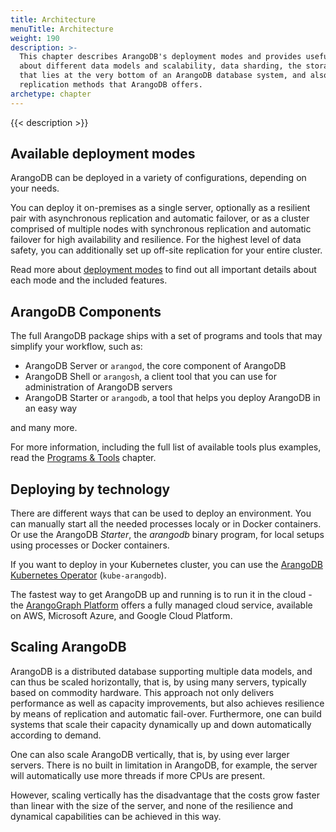 ```yaml
---
title: Architecture
menuTitle: Architecture
weight: 190
description: >-
  This chapter describes ArangoDB's deployment modes and provides useful information
  about different data models and scalability, data sharding, the storage engine
  that lies at the very bottom of an ArangoDB database system, and also about the
  replication methods that ArangoDB offers.
archetype: chapter
---
```

{{< description >}}

## Available deployment modes

ArangoDB can be deployed in a variety of configurations, depending on your needs.

You can deploy it on-premises as a single server, optionally as a resilient pair
with asynchronous replication and automatic failover, or as a
cluster comprised of multiple nodes with synchronous replication and automatic
failover for high availability and resilience. For the highest level of data
safety, you can additionally set up off-site replication for your entire cluster.

Read more about [deployment modes](../deployment/_index.md) to find out all
important details about each mode and the included features.

## ArangoDB Components

The full ArangoDB package ships with a set of programs and tools that may
simplify your workflow, such as:
- ArangoDB Server or `arangod`, the core component of ArangoDB
- ArangoDB Shell or `arangosh`, a client tool that you can use for administration
  of ArangoDB servers
- ArangoDB Starter or `arangodb`, a tool that helps you deploy ArangoDB in an easy way

and many more.

For more information, including the full list of available tools plus examples,
read the [Programs & Tools](../../components/tools/_index.md) chapter.

## Deploying by technology

There are different ways that can be used to deploy an environment. You can
manually start all the needed processes localy or in Docker containers. 
Or use the ArangoDB _Starter_, the _arangodb_ binary program, for
local setups using processes or Docker containers.

If you want to deploy in your Kubernetes cluster, you can use the 
[ArangoDB Kubernetes Operator](../deployment/kubernetes/_index.md) (`kube-arangodb`).

The fastest way to get ArangoDB up and running is to run it in the cloud - the
[ArangoGraph Platform](https://cloud.arangodb.com) offers a 
fully managed cloud service, available on AWS, Microsoft Azure, 
and Google Cloud Platform.

## Scaling ArangoDB

ArangoDB is a distributed database supporting multiple data models,
and can thus be scaled horizontally, that is, by using many servers,
typically based on commodity hardware. This approach not only delivers 
performance as well as capacity improvements, but also achieves
resilience by means of replication and automatic fail-over. Furthermore,
one can build systems that scale their capacity dynamically up and down 
automatically according to demand.

One can also scale ArangoDB vertically, that is, by using
ever larger servers. There is no built in limitation in ArangoDB,
for example, the server will automatically use more threads if
more CPUs are present. 

However, scaling vertically has the disadvantage that the
costs grow faster than linear with the size of the server, and
none of the resilience and dynamical capabilities can be achieved 
in this way.
